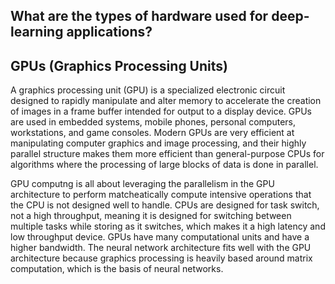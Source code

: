 ## What are the types of hardware used for deep-learning applications? 

## GPUs (Graphics Processing Units)

A graphics processing unit (GPU) is a specialized electronic circuit designed to rapidly manipulate and alter memory to accelerate the creation of images in a frame buffer intended for output to a display device.
GPUs are used in embedded systems, mobile phones, personal computers, workstations, and game consoles. Modern GPUs are very efficient at manipulating computer graphics and image processing, and their highly parallel structure makes them more efficient than general-purpose CPUs for algorithms where the processing of large blocks of data is done in parallel. 

GPU computng is all about leveraging the parallelism in the GPU architecture to perform matcheatically compute intensive operations that the CPU is not designed well to handle. CPUs are designed for task switch, not a high throughput, meaning it is designed for switching between multiple tasks while storing as it switches, which makes it a high latency and low throughput device. GPUs have many computational units and have a higher bandwidth. The neural network architecture fits well with the GPU architecture because graphics processing is heavily based around matrix computation, which is the basis of neural networks.
